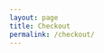 ```yaml
---
layout: page
title: Checkout
permalink: /checkout/
---
```

<div id="checkout-billing" class="checkout-form"></div>
<div id="checkout-notes" class="checkout-form"></div>
<div id="checkout-continue" class="checkout-form"></div>
<div id="checkout-payment" class="checkout-form"></div>

<script type="text/javascript">
	start();
	function start () {
		var items = localStorage.getItem("items") || null;
		if (items != null) {
			show_billing();		
			show_notes();
			show_shipping();
			show_continue();
		};
	}
	function show_billing () {
		var pastval = read("b_state");
		var pastcval = read("b_country");
		var htmlString = '<h3>Billing Details</h3><p class="half first"><label for="">First Name</label><input id="input-b-f-name" type="text" value="' + read("b_f_name") + '"></p><p class="half"><label for="">Last Name</label><input id="input-b-l-name" type="text" value="' + read("b_l_name") + '"></p><p class="full"><label for="">Organization Name</label><input id="input-b-o-name" type="text" value="' + read("b_o_name") + '"></p><p class="half first"><label for="">Email Address</label><input id="input-b-email" type="text" value="' + read("b_email") + '"></p><p class="half"><label for="">Phone</label><input id="input-b-phone" type="text" value="' + read("b_phone") + '"></p><p class="full">{% include select-country.html type="b" %}</p><p class="full"><label for="">Address</label><input id="input-b-address-1" value="' + read("b_address_1") + '" type="text" placeholder="Street Address" style="margin-bottom:5px;"><input id="input-b-address-2" value="' + read("b_address_2") + '" type="text" placeholder="Apartment, suite, unit etc. (optional)"></p><p class="full"><label for="">Town / City</label><input id="input-b-city" value="' + read("b_city") + '" type="text"></p><p class="half first" id="b_state"><label for="billing_state" class="">State</label><select id="input-b-state" name="billing_state" id="billing_state" class="state_select select2-hidden-accessible" data-placeholder="" tabindex="-1" aria-hidden="true"><br><option value="">Select an option…</option><option value="AL" ' + selected("AL",pastval) +'>Alabama</option><option value="AK" ' + selected("AK",pastval) +'>Alaska</option><option value="AZ" ' + selected("AZ",pastval) +'>Arizona</option><option value="AR" ' + selected("AR",pastval) +'>Arkansas</option><option value="CA" ' + selected("CA",pastval) +'>California</option><option value="CO" ' + selected("CO",pastval) +'>Colorado</option><option value="CT" ' + selected("CT",pastval) +'>Connecticut</option><option value="DE" ' + selected("DE",pastval) +'>Delaware</option><option value="DC" ' + selected("DC",pastval) +'>District Of Columbia</option><option value="FL" ' + selected("FL",pastval) +'>Florida</option><option value="GA" ' + selected("GA",pastval) +'>Georgia</option><option value="HI" ' + selected("HI",pastval) +'>Hawaii</option><option value="ID" ' + selected("ID",pastval) +'>Idaho</option><option value="IL" ' + selected("IL",pastval) +'>Illinois</option><option value="IN" ' + selected("IN",pastval) +'>Indiana</option><option value="IA" ' + selected("IA",pastval) +'>Iowa</option><option value="KS" ' + selected("KS",pastval) +'>Kansas</option><option value="KY" ' + selected("KY",pastval) +'>Kentucky</option><option value="LA" ' + selected("LA",pastval) +'>Louisiana</option><option value="ME" ' + selected("ME",pastval) +'>Maine</option><option value="MD" ' + selected("MD",pastval) +'>Maryland</option><option value="MA" ' + selected("MA",pastval) +'>Massachusetts</option><option value="MI" ' + selected("MI",pastval) +'>Michigan</option><option value="MN" ' + selected("MN",pastval) +'>Minnesota</option><option value="MS" ' + selected("MS",pastval) +'>Mississippi</option><option value="MO" ' + selected("MO",pastval) +'>Missouri</option><option value="MT" ' + selected("MT",pastval) +'>Montana</option><option value="NE" ' + selected("NE",pastval) +'>Nebraska</option><option value="NV" ' + selected("NV",pastval) +'>Nevada</option><option value="NH" ' + selected("NH",pastval) +'>New Hampshire</option><option value="NJ" ' + selected("NJ",pastval) +'>New Jersey</option><option value="NM" ' + selected("NM",pastval) +'>New Mexico</option><option value="NY" ' + selected("NY",pastval) +'>New York</option><option value="NC" ' + selected("NC",pastval) +'>North Carolina</option><option value="ND" ' + selected("ND",pastval) +'>North Dakota</option><option value="OH" ' + selected("OH",pastval) +'>Ohio</option><option value="OK" ' + selected("OK",pastval) +'>Oklahoma</option><option value="OR" ' + selected("OR",pastval) +'>Oregon</option><option value="PA" ' + selected("PA",pastval) +'>Pennsylvania</option><option value="RI" ' + selected("RI",pastval) +'>Rhode Island</option><option value="SC" ' + selected("SC",pastval) +'>South Carolina</option><option value="SD" ' + selected("SD",pastval) +'>South Dakota</option><option value="TN" ' + selected("TN",pastval) +'>Tennessee</option><option value="TX" ' + selected("TX",pastval) +'>Texas</option><option value="UT" ' + selected("UT",pastval) +'>Utah</option><option value="VT" ' + selected("VT",pastval) +'>Vermont</option><option value="VA" ' + selected("VA",pastval) +'>Virginia</option><option value="WA" ' + selected("WA",pastval) +'>Washington</option><option value="WV" ' + selected("WV",pastval) +'>West Virginia</option><option value="WI" ' + selected("WI",pastval) +'>Wisconsin</option><option value="WY" ' + selected("WY",pastval) +'>Wyoming</option><option value="AA" ' + selected("AA",pastval) +'>Armed Forces (AA)</option><option value="AE" ' + selected("AE",pastval) +'>Armed Forces (AE)</option><option value="AP" ' + selected("AP",pastval) +'>Armed Forces (AP)</option></select></p><p class="half"><label for="">ZIP</label><input id="input-b-zip" value="' + read("b_zip") + '" type="text"></p>';
			document.getElementById('checkout-billing').innerHTML = htmlString;
	}
	function show_shipping () {
		var pastval = read("s_state");
		var pastcval = read("s_country");
		var htmlString = '<p class="half first"><label for="">First Name</label><input id="input-s-f-name" type="text" value="' + read("s_f_name") + '"></p><p class="half"><label for="">Last Name</label><input id="input-s-l-name" type="text" value="' + read("s_l_name") + '"></p><p class="full"><label for="">Organization Name</label><input id="input-s-o-name" type="text" value="' + read("s_o_name") + '"></p><p class="half first"><label for="">Email Address</label><input id="input-s-email" type="text" value="' + read("s_email") + '"></p><p class="half"><label for="">Phone</label><input id="input-s-phone" type="text" value="' + read("s_phone") + '"></p><p class="full">{% include select-country.html type="s" %}</p><p class="full"><label for="">Address</label><input id="input-s-address-1" value="' + read("s_address_1") + '" type="text" placeholder="Street Address" style="margin-bottom:5px;"><input id="input-s-address-2" value="' + read("s_address_2") + '" type="text" placeholder="Apartment, suite, unit etc. (optional)"></p><p class="full"><label for="">Town / City</label><input id="input-s-city" value="' + read("s_city") + '" type="text"></p><p class="half first" id="s_state"><label for="billing_state" class="">State</label><select id="input-s-state" name="billing_state" id="billing_state" class="state_select select2-hidden-accessible" data-placeholder="" tabindex="-1" aria-hidden="true"><br><option value="">Select an option…</option><option value="Alabama" ' + selected("Alabama",pastval) +'>Alabama</option><option value="Alaska" ' + selected("Alaska",pastval) +'>Alaska</option><option value="Arizona" ' + selected("Arizona",pastval) +'>Arizona</option><option value="Arkansas" ' + selected("Arkansas",pastval) +'>Arkansas</option><option value="California" ' + selected("California",pastval) +'>California</option><option value="Colorado" ' + selected("Colorado",pastval) +'>Colorado</option><option value="Connecticut" ' + selected("Connecticut",pastval) +'>Connecticut</option><option value="Delaware" ' + selected("Delaware",pastval) +'>Delaware</option><option value="District Of Columbia" ' + selected("District Of Columbia",pastval) +'>District Of Columbia</option><option value="Florida" ' + selected("Florida",pastval) +'>Florida</option><option value="Georgia" ' + selected("Georgia",pastval) +'>Georgia</option><option value="Hawaii" ' + selected("Hawaii",pastval) +'>Hawaii</option><option value="Idaho" ' + selected("Idaho",pastval) +'>Idaho</option><option value="Illinois" ' + selected("Illinois",pastval) +'>Illinois</option><option value="Indiana" ' + selected("Indiana",pastval) +'>Indiana</option><option value="Iowa" ' + selected("Iowa",pastval) +'>Iowa</option><option value="Kansas" ' + selected("Kansas",pastval) +'>Kansas</option><option value="Kentucky" ' + selected("Kentucky",pastval) +'>Kentucky</option><option value="Louisiana" ' + selected("Louisiana",pastval) +'>Louisiana</option><option value="Maine" ' + selected("Maine",pastval) +'>Maine</option><option value="Maryland" ' + selected("Maryland",pastval) +'>Maryland</option><option value="Massachusetts" ' + selected("Massachusetts",pastval) +'>Massachusetts</option><option value="Michigan" ' + selected("Michigan",pastval) +'>Michigan</option><option value="Minnesota" ' + selected("Minnesota",pastval) +'>Minnesota</option><option value="Mississippi" ' + selected("Mississippi",pastval) +'>Mississippi</option><option value="Missouri" ' + selected("Missouri",pastval) +'>Missouri</option><option value="Montana" ' + selected("Montana",pastval) +'>Montana</option><option value="Nebraska" ' + selected("Nebraska",pastval) +'>Nebraska</option><option value="Nevada" ' + selected("Nevada",pastval) +'>Nevada</option><option value="New Hampshire" ' + selected("New Hampshire",pastval) +'>New Hampshire</option><option value="New Jersey" ' + selected("New Jersey",pastval) +'>New Jersey</option><option value="New Mexico" ' + selected("New Mexico",pastval) +'>New Mexico</option><option value="New York" ' + selected("New York",pastval) +'>New York</option><option value="North Carolina" ' + selected("North Carolina",pastval) +'>North Carolina</option><option value="North Dakota" ' + selected("North Dakota",pastval) +'>North Dakota</option><option value="Ohio" ' + selected("Ohio",pastval) +'>Ohio</option><option value="Oklahoma" ' + selected("Oklahoma",pastval) +'>Oklahoma</option><option value="Oregon" ' + selected("Oregon",pastval) +'>Oregon</option><option value="Pennsylvania" ' + selected("Pennsylvania",pastval) +'>Pennsylvania</option><option value="Rhode Island" ' + selected("Rhode Island",pastval) +'>Rhode Island</option><option value="South Carolina" ' + selected("South Carolina",pastval) +'>South Carolina</option><option value="South Dakota" ' + selected("South Dakota",pastval) +'>South Dakota</option><option value="Tennessee" ' + selected("Tennessee",pastval) +'>Tennessee</option><option value="Texas" ' + selected("Texas",pastval) +'>Texas</option><option value="Utah" ' + selected("Utah",pastval) +'>Utah</option><option value="Vermont" ' + selected("Vermont",pastval) +'>Vermont</option><option value="Virginia" ' + selected("Virginia",pastval) +'>Virginia</option><option value="Washington" ' + selected("Washington",pastval) +'>Washington</option><option value="West Virginia" ' + selected("West Virginia",pastval) +'>West Virginia</option><option value="Wisconsin" ' + selected("Wisconsin",pastval) +'>Wisconsin</option><option value="Wyoming" ' + selected("Wyoming",pastval) +'>Wyoming</option><option value="Armed Forces (AA)" ' + selected("Armed Forces (AA)",pastval) +'>Armed Forces (AA)</option><option value="Armed Forces (AE)" ' + selected("Armed Forces (AE)",pastval) +'>Armed Forces (AE)</option><option value="Armed Forces (AP)" ' + selected("Armed Forces (AP)",pastval) +'>Armed Forces (AP)</option></select></p><p class="half"><label for="">ZIP</label><input id="input-s-zip" value="' + read("s_zip") + '" type="text"></p>';
			document.getElementById('checkout-shipping').innerHTML = htmlString;
	}
	function show_notes () {
		var htmlString = '<div><h3><label><input id="input-dif-ship" onclick="dif_ship();" class="checkbox" value="1" type="checkbox">Ship to a different address?</label></h3></div><div id="checkout-shipping"></div><p class="full"><label>Order notes</label><textarea  id="input-note" placeholder="Notes on your order, e.g. special notes concerning delivery." rows="2" cols="5"></textarea></p><h3>Sign up for our emails.</h3><p><label><input  id="input-weekly-wire" class="checkbox" value="1" type="checkbox"> HLA Weekly Wire</label></p><br><p><label><input id="input-pha-news" class="checkbox" value="1" type="checkbox"> PHA Newsletter</label></p>';
		
		document.getElementById('checkout-notes').innerHTML = htmlString;
	}
	function dif_ship () {
		if (document.getElementById("input-dif-ship").checked) {
			document.getElementById("checkout-shipping").style = "display: block;";
		}else{
			document.getElementById("checkout-shipping").style = "display: none;";
		};
	}
	function show_continue () {
		var htmlString = '<p id="error" class="full"></p><p class="full">Total Donation: $' + my_total(JSON.parse(localStorage.getItem("items"))).toFixed(2).toString() + '</p><p id="error-or-continue" class="full"><a class="shop-buttons" onclick="submit();">Request Product</a></p>';
		
		document.getElementById('checkout-continue').innerHTML = htmlString;
	}
	function countryChange (type) {
		var val = document.getElementById('input-' + type + '-country').value;
		var change = false;
		var html = "";
		var pastval = read(type + "_state");
		if (val == "United States (US)"){
			change = true;
			html = '<label for="billing_state" class="">State</label><select id="input-' + type + '-state" name="billing_state" id="billing_state" class="state_select select2-hidden-accessible" data-placeholder="" tabindex="-1" aria-hidden="true"><br><option value="">Select an option…</option><option value="Alabama" ' + selected("Alabama",pastval) +'>Alabama</option><option value="Alaska" ' + selected("Alaska",pastval) +'>Alaska</option><option value="Arizona" ' + selected("Arizona",pastval) +'>Arizona</option><option value="Arkansas" ' + selected("Arkansas",pastval) +'>Arkansas</option><option value="California" ' + selected("California",pastval) +'>California</option><option value="Colorado" ' + selected("Colorado",pastval) +'>Colorado</option><option value="Connecticut" ' + selected("Connecticut",pastval) +'>Connecticut</option><option value="Delaware" ' + selected("Delaware",pastval) +'>Delaware</option><option value="District Of Columbia" ' + selected("District Of Columbia",pastval) +'>District Of Columbia</option><option value="Florida" ' + selected("Florida",pastval) +'>Florida</option><option value="Georgia" ' + selected("Georgia",pastval) +'>Georgia</option><option value="Hawaii" ' + selected("Hawaii",pastval) +'>Hawaii</option><option value="Idaho" ' + selected("Idaho",pastval) +'>Idaho</option><option value="Illinois" ' + selected("Illinois",pastval) +'>Illinois</option><option value="Indiana" ' + selected("Indiana",pastval) +'>Indiana</option><option value="Iowa" ' + selected("Iowa",pastval) +'>Iowa</option><option value="Kansas" ' + selected("Kansas",pastval) +'>Kansas</option><option value="Kentucky" ' + selected("Kentucky",pastval) +'>Kentucky</option><option value="Louisiana" ' + selected("Louisiana",pastval) +'>Louisiana</option><option value="Maine" ' + selected("Maine",pastval) +'>Maine</option><option value="Maryland" ' + selected("Maryland",pastval) +'>Maryland</option><option value="Massachusetts" ' + selected("Massachusetts",pastval) +'>Massachusetts</option><option value="Michigan" ' + selected("Michigan",pastval) +'>Michigan</option><option value="Minnesota" ' + selected("Minnesota",pastval) +'>Minnesota</option><option value="Mississippi" ' + selected("Mississippi",pastval) +'>Mississippi</option><option value="Missouri" ' + selected("Missouri",pastval) +'>Missouri</option><option value="Montana" ' + selected("Montana",pastval) +'>Montana</option><option value="Nebraska" ' + selected("Nebraska",pastval) +'>Nebraska</option><option value="Nevada" ' + selected("Nevada",pastval) +'>Nevada</option><option value="New Hampshire" ' + selected("New Hampshire",pastval) +'>New Hampshire</option><option value="New Jersey" ' + selected("New Jersey",pastval) +'>New Jersey</option><option value="New Mexico" ' + selected("New Mexico",pastval) +'>New Mexico</option><option value="New York" ' + selected("New York",pastval) +'>New York</option><option value="North Carolina" ' + selected("North Carolina",pastval) +'>North Carolina</option><option value="North Dakota" ' + selected("North Dakota",pastval) +'>North Dakota</option><option value="Ohio" ' + selected("Ohio",pastval) +'>Ohio</option><option value="Oklahoma" ' + selected("Oklahoma",pastval) +'>Oklahoma</option><option value="Oregon" ' + selected("Oregon",pastval) +'>Oregon</option><option value="Pennsylvania" ' + selected("Pennsylvania",pastval) +'>Pennsylvania</option><option value="Rhode Island" ' + selected("Rhode Island",pastval) +'>Rhode Island</option><option value="South Carolina" ' + selected("South Carolina",pastval) +'>South Carolina</option><option value="South Dakota" ' + selected("South Dakota",pastval) +'>South Dakota</option><option value="Tennessee" ' + selected("Tennessee",pastval) +'>Tennessee</option><option value="Texas" ' + selected("Texas",pastval) +'>Texas</option><option value="Utah" ' + selected("Utah",pastval) +'>Utah</option><option value="Vermont" ' + selected("Vermont",pastval) +'>Vermont</option><option value="Virginia" ' + selected("Virginia",pastval) +'>Virginia</option><option value="Washington" ' + selected("Washington",pastval) +'>Washington</option><option value="West Virginia" ' + selected("West Virginia",pastval) +'>West Virginia</option><option value="Wisconsin" ' + selected("Wisconsin",pastval) +'>Wisconsin</option><option value="Wyoming" ' + selected("Wyoming",pastval) +'>Wyoming</option><option value="Armed Forces (AA)" ' + selected("Armed Forces (AA)",pastval) +'>Armed Forces (AA)</option><option value="Armed Forces (AE)" ' + selected("Armed Forces (AE)",pastval) +'>Armed Forces (AE)</option><option value="Armed Forces (AP)" ' + selected("Armed Forces (AP)",pastval) +'>Armed Forces (AP)</option></select>';
		}else if (val == "Canada"){
			change = true;
			html = '<label for="billing_state" class="">Province</label><select id="input-' + type + '-state" name="billing_state" id="billing_state" class="state_select select2-hidden-accessible" data-placeholder="" tabindex="-1" aria-hidden="true"><br><option value="">Select an option…</option><option value="Alberta" ' + selected("Alberta",pastval) +'>Alberta</option><option value="British Columbia" ' + selected("British Columbia",pastval) +'>British Columbia</option><option value="Manitoba" ' + selected("Manitoba",pastval) +'>Manitoba</option><option value="New Brunswick" ' + selected("New Brunswick",pastval) +'>New Brunswick</option><option value="Newfoundland and Labrador" ' + selected("Newfoundland and Labrador",pastval) +'>Newfoundland and Labrador</option><option value="Northwest Territories" ' + selected("Northwest Territories",pastval) +'>Northwest Territories</option><option value="Nova Scotia" ' + selected("Nova Scotia",pastval) +'>Nova Scotia</option><option value="Nunavut" ' + selected("Nunavut",pastval) +'>Nunavut</option><option value="Ontario" ' + selected("Ontario",pastval) +'>Ontario</option><option value="Prince Edward Island" ' + selected("Prince Edward Island",pastval) +'>Prince Edward Island</option><option value="Quebec" ' + selected("Quebec",pastval) +'>Quebec</option><option value="Saskatchewan" ' + selected("Saskatchewan",pastval) +'>Saskatchewan</option><option value="Yukon Territory" ' + selected("Yukon Territory",pastval) +'>Yukon Territory</option></select>';
		}else{
			html = '<label for="">State</label><input id="input-' + type + '-state" value="' + read(type + "_state") + '" type="text">';
		}
		document.getElementById(type + '_state').innerHTML = html;
	}
	function selected (arga,argb) {
		if(arga == argb){
			return 'selected="selected"';
		}else if((arga == "United States (US)" && argb == "") || (argb == "United States (US)" && arga == "")){
			return 'selected="selected"';
		}else{
			return '';
		}
	}
	function check_payment () {
		var total = my_total(JSON.parse(localStorage.getItem("items")));
		if (total>0) {
			get_payeezy_info(total);
		}else{
			document.getElementById('checkout-payment').innerHTML = "";
		};
		//setTimeout(check_payment(),10000);
	}
	function read (argument) {
		var data = JSON.parse(localStorage.getItem(argument)) || null;
		if(data != null){
			return data;
		}
		return "";
	}
	function submit () {
		var b_f_name = document.getElementById("input-b-f-name").value;
		var b_l_name = document.getElementById("input-b-l-name").value;
		var b_o_name = document.getElementById("input-b-o-name").value;
		var b_email = document.getElementById("input-b-email").value;
		var b_phone = document.getElementById("input-b-phone").value;
		var b_country = document.getElementById("input-b-country").value;
		var b_address_1 = document.getElementById("input-b-address-1").value;
		var b_address_2 = document.getElementById("input-b-address-2").value;
		var b_city = document.getElementById("input-b-city").value;
		var b_state = document.getElementById("input-b-state").value;
		var b_zip = document.getElementById("input-b-zip").value;

		var s_f_name = document.getElementById("input-s-f-name").value;
		var s_l_name = document.getElementById("input-s-l-name").value;
		var s_o_name = document.getElementById("input-s-o-name").value;
		var s_email = document.getElementById("input-s-email").value;
		var s_phone = document.getElementById("input-s-phone").value;
		var s_country = document.getElementById("input-s-country").value;
		var s_address_1 = document.getElementById("input-s-address-1").value;
		var s_address_2 = document.getElementById("input-s-address-2").value;
		var s_city = document.getElementById("input-s-city").value;
		var s_state = document.getElementById("input-s-state").value;
		var s_zip = document.getElementById("input-s-zip").value;
		if (b_f_name != "" && b_l_name != "" && b_email != "" && b_phone != "" && b_country != "" && b_address_1 != "" && b_city != "" && b_state != "" && b_zip != "") {
			if (document.getElementById("input-dif-ship").checked) {
				if (s_f_name != "" && s_l_name != "" && s_email != "" && s_phone != "" && s_country != "" && s_address_1 != "" && s_city != "" && s_state != "" && s_zip != "") {
					localStorage.setItem("b_f_name", JSON.stringify(b_f_name));
					localStorage.setItem("b_l_name", JSON.stringify(b_l_name));
					localStorage.setItem("b_o_name", JSON.stringify(b_o_name));
					localStorage.setItem("b_email", JSON.stringify(b_email));
					localStorage.setItem("b_phone", JSON.stringify(b_phone));
					localStorage.setItem("b_country", JSON.stringify(b_country));
					localStorage.setItem("b_address_1", JSON.stringify(b_address_1));
					localStorage.setItem("b_address_2", JSON.stringify(b_address_2));
					localStorage.setItem("b_city", JSON.stringify(b_city));
					localStorage.setItem("b_state", JSON.stringify(b_state));
					localStorage.setItem("b_zip", JSON.stringify(b_zip));

					localStorage.setItem("s_f_name", JSON.stringify(s_f_name));
					localStorage.setItem("s_l_name", JSON.stringify(s_l_name));
					localStorage.setItem("s_o_name", JSON.stringify(s_o_name));
					localStorage.setItem("s_email", JSON.stringify(s_email));
					localStorage.setItem("s_phone", JSON.stringify(s_phone));
					localStorage.setItem("s_country", JSON.stringify(s_country));
					localStorage.setItem("s_address_1", JSON.stringify(s_address_1));
					localStorage.setItem("s_address_2", JSON.stringify(s_address_2));
					localStorage.setItem("s_city", JSON.stringify(s_city));
					localStorage.setItem("s_state", JSON.stringify(s_state));
					localStorage.setItem("s_zip", JSON.stringify(s_zip));
					
					var notes = new Object();
					notes.note = document.getElementById("input-note").value;
					notes.ww = document.getElementById("input-weekly-wire").checked;
					notes.pha = document.getElementById("input-pha-news").checked;
					localStorage.setItem("notes", JSON.stringify(notes));

					var total = my_total(JSON.parse(localStorage.getItem("items")));
					if (total>0) {
						var string = "";
						string = string + '<input type="hidden" name="x_first_name" 		value="' + b_f_name + '" />';
	  					string = string + '<input type="hidden" name="x_last_name"  		value="' + b_l_name + '" />';
	  					string = string + '<input type="hidden" name="x_company"    		value="' + b_o_name + '" />';
	  					string = string + '<input type="hidden" name="x_address"    		value="' + b_address_1 + " " + b_address_2 + '" />';
	  					string = string + '<input type="hidden" name="x_city"       		value="' + b_city + '" />';
	  					string = string + '<input type="hidden" name="x_state"      		value="' + b_state + '" />';
	  					string = string + '<input type="hidden" name="x_zip"        		value="' + b_zip + '" />';
	  					string = string + '<input type="hidden" name="x_country"    		value="' + b_country + '" />';
	  					string = string + '<input type="hidden" name="x_phone"      		value="' + b_phone + '" />';
	  					string = string + '<input type="hidden" name="x_email"      		value="' + b_email + '" />';

	  					string = string + '<input type="hidden" name="x_ship_to_first_name" value="' + s_f_name + '" />';
	  					string = string + '<input type="hidden" name="x_ship_to_last_name"  value="' + s_l_name + '" />';
	  					string = string + '<input type="hidden" name="x_ship_to_company"    value="' + s_o_name + '" />';
	  					string = string + '<input type="hidden" name="x_ship_to_address"    value="' + s_address_1 + " " + s_address_2 + '" />';
	  					string = string + '<input type="hidden" name="x_ship_to_city"       value="' + s_city + '" />';
	  					string = string + '<input type="hidden" name="x_ship_to_state"      value="' + s_state + '" />';
	  					string = string + '<input type="hidden" name="x_ship_to_zip"        value="' + s_zip + '" />';
	  					string = string + '<input type="hidden" name="x_ship_to_country"    value="' + s_country + '" />';

						document.getElementById("payeesyformuser").innerHTML = string;
						document.getElementById("{{ site.payeesyform }}").submit(); 
					}else{
						window.location.assign("{{ site.url }}{{ site.baseurl }}{{ site.thankyoutemp }}");
					};
				}else{
					document.getElementById('error').innerHTML = 'Error: Shipping information incomplete. <a onclick="dismiss_error();">Dismiss Error</a>';		
				}
			}else{
				localStorage.setItem("b_f_name", JSON.stringify(b_f_name));
				localStorage.setItem("b_l_name", JSON.stringify(b_l_name));
				localStorage.setItem("b_o_name", JSON.stringify(b_o_name));
				localStorage.setItem("b_email", JSON.stringify(b_email));
				localStorage.setItem("b_phone", JSON.stringify(b_phone));
				localStorage.setItem("b_country", JSON.stringify(b_country));
				localStorage.setItem("b_address_1", JSON.stringify(b_address_1));
				localStorage.setItem("b_address_2", JSON.stringify(b_address_2));
				localStorage.setItem("b_city", JSON.stringify(b_city));
				localStorage.setItem("b_state", JSON.stringify(b_state));
				localStorage.setItem("b_zip", JSON.stringify(b_zip));

				localStorage.setItem("s_f_name", JSON.stringify(b_f_name));
				localStorage.setItem("s_l_name", JSON.stringify(b_l_name));
				localStorage.setItem("s_o_name", JSON.stringify(b_o_name));
				localStorage.setItem("s_email", JSON.stringify(b_email));
				localStorage.setItem("s_phone", JSON.stringify(b_phone));
				localStorage.setItem("s_country", JSON.stringify(b_country));
				localStorage.setItem("s_address_1", JSON.stringify(b_address_1));
				localStorage.setItem("s_address_2", JSON.stringify(b_address_2));
				localStorage.setItem("s_city", JSON.stringify(b_city));
				localStorage.setItem("s_state", JSON.stringify(b_state));
				localStorage.setItem("s_zip", JSON.stringify(b_zip));
					
				var notes = new Object();
				notes.note = document.getElementById("input-note").value;
				notes.ww = document.getElementById("input-weekly-wire").checked;
				notes.pha = document.getElementById("input-pha-news").checked;
				localStorage.setItem("notes", JSON.stringify(notes));

				var total = my_total(JSON.parse(localStorage.getItem("items")));
				if (total>0) {
					var string = "";
					string = string + '<input type="hidden" name="x_first_name" 		value="' + b_f_name + '" />';
  					string = string + '<input type="hidden" name="x_last_name"  		value="' + b_l_name + '" />';
  					string = string + '<input type="hidden" name="x_company"    		value="' + b_o_name + '" />';
  					string = string + '<input type="hidden" name="x_address"    		value="' + b_address_1 + " " + b_address_2 + '" />';
  					string = string + '<input type="hidden" name="x_city"       		value="' + b_city + '" />';
  					string = string + '<input type="hidden" name="x_state"      		value="' + b_state + '" />';
  					string = string + '<input type="hidden" name="x_zip"        		value="' + b_zip + '" />';
  					string = string + '<input type="hidden" name="x_country"    		value="' + b_country + '" />';
  					string = string + '<input type="hidden" name="x_phone"      		value="' + b_phone + '" />';
  					string = string + '<input type="hidden" name="x_email"      		value="' + b_email + '" />';

  					string = string + '<input type="hidden" name="x_ship_to_first_name" value="' + s_f_name + '" />';
  					string = string + '<input type="hidden" name="x_ship_to_last_name"  value="' + s_l_name + '" />';
  					string = string + '<input type="hidden" name="x_ship_to_company"    value="' + s_o_name + '" />';
  					string = string + '<input type="hidden" name="x_ship_to_address"    value="' + s_address_1 + " " + s_address_2 + '" />';
  					string = string + '<input type="hidden" name="x_ship_to_city"       value="' + s_city + '" />';
  					string = string + '<input type="hidden" name="x_ship_to_state"      value="' + s_state + '" />';
  					string = string + '<input type="hidden" name="x_ship_to_zip"        value="' + s_zip + '" />';
  					string = string + '<input type="hidden" name="x_ship_to_country"    value="' + s_country + '" />';

					document.getElementById("payeesyformuser").innerHTML = string;
					document.getElementById("{{ site.payeesyform }}").submit(); 
				}else{
					window.location.assign("{{ site.url }}{{ site.baseurl }}{{ site.thankyoutemp }}");
				};

			};
		}else{
			document.getElementById('error').innerHTML = 'Error: Billing information incomplete. <a onclick="dismiss_error();">Dismiss Error</a>';
		};
	}
	function dismiss_error () {
		document.getElementById('error').innerHTML = '';
	}
	function my_total (items) {
		var amount = 0;
		for (var i = items.length - 1; i >= 0; i--) {
			if (items[i].donation) {
				amount = amount + (Number(items[i].suggested_donation) * Number(items[i].quantity));
			};
		};
		return amount;
	}
	function get_payeezy_info (amount) {
		if (amount>0) {
			var url = '{{ site.payeesyscript }}?amount=' + amount;
			var xml = new XMLHttpRequest();
			xml.open('GET',url,true);
			xml.responseType = 'json';
			xml.onload = function() {
		      var status = xml.status;
		      if (status == 200) {
		        make_pay_button(xml.response);
		      } else {
		        make_pay_error();
		      }
		    };
		    xml.send();
	    };
	}
	function make_pay_button (data) {
		var string = '<form action="https://checkout.globalgatewaye4.firstdata.com/payment" id="{{ site.payeesyform }}" method="post">';
  		string = string + '<input type="hidden" name="x_login" value="' + data.x_login + '" />';
  		string = string + '<input type="hidden" name="x_fp_sequence" value="' + data.x_fp_sequence + '" />';
  		string = string + '<input type="hidden" name="x_fp_hash" value="' + data.signature + '" />';
  		string = string + '<input type="hidden" name="x_amount" value="' + data.x_amount + '" />';
  		string = string + '<input type="hidden" name="x_currency_code" value="' + data.x_currency_code + '" />';
  		string = string + '<input type="hidden" name="x_fp_timestamp" value="' + data.x_fp_timestamp + '" />';

  		var items = JSON.parse(localStorage.getItem("items")) || new Array();
  		if (items.length >= 1) {
			for (var i = 0; i < items.length; i++) {
				var amount = 0;
				if (items[i].donation) {
					amount = items[i].suggested_donation;
				};
  				string = string + '<input type="hidden" name="x_line_item" value="' + items[i].id_number + '<|>' + items[i].item + '<|>' + items[i].item + '<|>' + items[i].quantity + '<|>' + amount + '<|>N<|>' + items[i].id_number + '<|><|><|><|><|><|><|><|>' + items[i].quantity * amount + '" />';
  			}
  		}
  		
  		string = string + '<div id="payeesyformuser"></div>';

  		string = string + '<input type="hidden" name="x_show_form" value="PAYMENT_FORM" />';
  		string = string + '<input type="submit" value="pay" /></form>';
		document.getElementById('checkout-payment').innerHTML = string;
	}
	function make_pay_error () {
		document.getElementById('error-or-continue').innerHTML = '<p>Error: needs internet connection (then refresh page).</p>';	
	}
	check_payment();
</script>